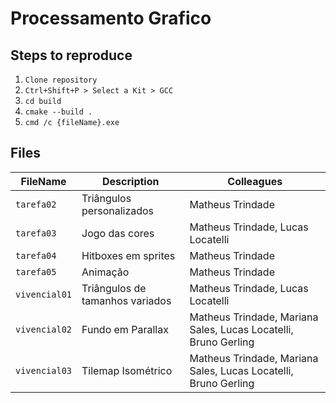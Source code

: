 # Processamento Grafico

## Steps to reproduce

1. `Clone repository`
2. `Ctrl+Shift+P > Select a Kit > GCC`
4. `cd build`
5. `cmake --build .`
6. `cmd /c {fileName}.exe`

## Files
| FileName       | Description                     | Colleagues                                                      |
|----------------|---------------------------------|-----------------------------------------------------------------|
| `tarefa02`     | Triângulos personalizados       | Matheus Trindade                                                |
| `tarefa03`     | Jogo das cores                  | Matheus Trindade, Lucas Locatelli                               |
| `tarefa04`     | Hitboxes em sprites             | Matheus Trindade                                                |
| `tarefa05`     | Animação                        | Matheus Trindade                                                |
| `vivencial01`  | Triângulos de tamanhos variados | Matheus Trindade, Lucas Locatelli                               |
| `vivencial02`  | Fundo em Parallax               | Matheus Trindade, Mariana Sales, Lucas Locatelli, Bruno Gerling |
| `vivencial03`  | Tilemap Isométrico              | Matheus Trindade, Mariana Sales, Lucas Locatelli, Bruno Gerling |